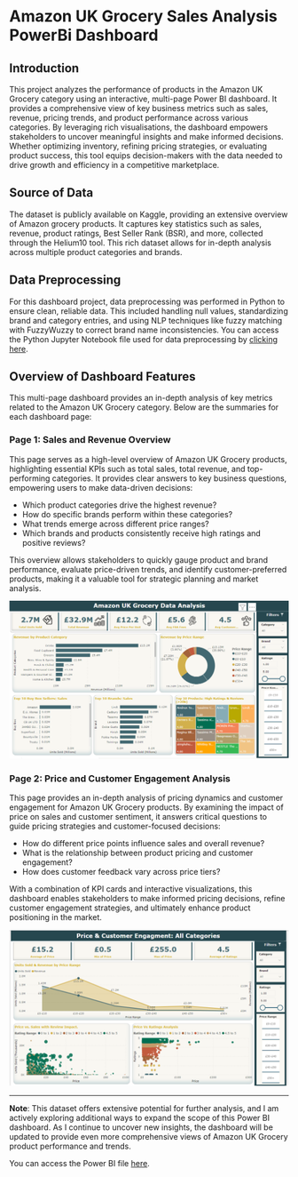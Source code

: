# Amazon UK Grocery Sales Analysis PowerBi Dashboard
## Introduction
This project analyzes the performance of products in the Amazon UK Grocery category using an interactive, multi-page Power BI dashboard. It provides a comprehensive view of key business metrics such as sales, revenue, pricing trends, and product performance across various categories. By leveraging rich visualisations, the dashboard empowers stakeholders to uncover meaningful insights and make informed decisions. Whether optimizing inventory, refining pricing strategies, or evaluating product success, this tool equips decision-makers with the data needed to drive growth and efficiency in a competitive marketplace.
## Source of Data
The dataset is publicly available on Kaggle, providing an extensive overview of Amazon grocery products. It captures key statistics such as sales, revenue, product ratings, Best Seller Rank (BSR), and more, collected through the Helium10 tool. This rich dataset allows for in-depth analysis across multiple product categories and brands. 
## Data Preprocessing
For this dashboard project, data preprocessing was performed in Python to ensure clean, reliable data. This included handling null values, standardizing brand and category entries, and using NLP techniques like fuzzy matching with FuzzyWuzzy to correct brand name inconsistencies. You can access the Python Jupyter Notebook file used for data preprocessing by [clicking here](./Data_Preprocessing).

## Overview of Dashboard Features
This multi-page dashboard provides an in-depth analysis of key metrics related to the Amazon UK Grocery category. Below are the summaries for each dashboard page:

### Page 1: Sales and Revenue Overview
This page serves as a high-level overview of Amazon UK Grocery products, highlighting essential KPIs such as total sales, total revenue, and top-performing categories. It provides clear answers to key business questions, empowering users to make data-driven decisions:

- Which product categories drive the highest revenue?
- How do specific brands perform within these categories?
- What trends emerge across different price ranges?
- Which brands and products consistently receive high ratings and positive reviews?

This overview allows stakeholders to quickly gauge product and brand performance, evaluate price-driven trends, and identify customer-preferred products, making it a valuable tool for strategic planning and market analysis.

  
![Alt text](./Dashboard_images/Overview.png)

### Page 2: Price and Customer Engagement Analysis
This page provides an in-depth analysis of pricing dynamics and customer engagement for Amazon UK Grocery products. By examining the impact of price on sales and customer sentiment, it answers critical questions to guide pricing strategies and customer-focused decisions:
- How do different price points influence sales and overall revenue?
- What is the relationship between product pricing and customer engagement?
- How does customer feedback vary across price tiers?

With a combination of KPI cards and interactive visualizations, this dashboard enables stakeholders to make informed pricing decisions, refine customer engagement strategies, and ultimately enhance product positioning in the market.

![Alt text](./Dashboard_images/Price_Customer_Engagement.png)

---
**Note**: This dataset offers extensive potential for further analysis, and I am actively exploring additional ways to expand the scope of this Power BI dashboard. As I continue to uncover new insights, the dashboard will be updated to provide even more comprehensive views of Amazon UK Grocery product performance and trends.

You can access the Power BI file [here](./Dashboard_files).
